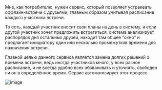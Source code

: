 Мне, как потребителю, нужен сервис, который позволяет устраивать оффлайн-встречи с друзьями, главным образом учитывая расписание каждого участника встречи. 

То есть, каждый участник вносит свои планы на день в систему, и если другой участник хочет предложить встретиться, 
система анализирует распорядок дня остальных друзей, находит там общее "окно" и предлагает инициатору один или 
несколько промежутков времени для назначения встречи. 

Главной целью данного сервиса является замена долгих решений о времени встречи, ведь иногда участников много, у всех разное расписание,
и не всегда удобно всех обзванивать и уточнять, свободен ли он в определённое время. Сервис автоматизирует этот процесс. 

![image](https://user-images.githubusercontent.com/107181747/224348764-08c2464b-07f1-445f-8bc0-bf92613967ef.jpeg)


